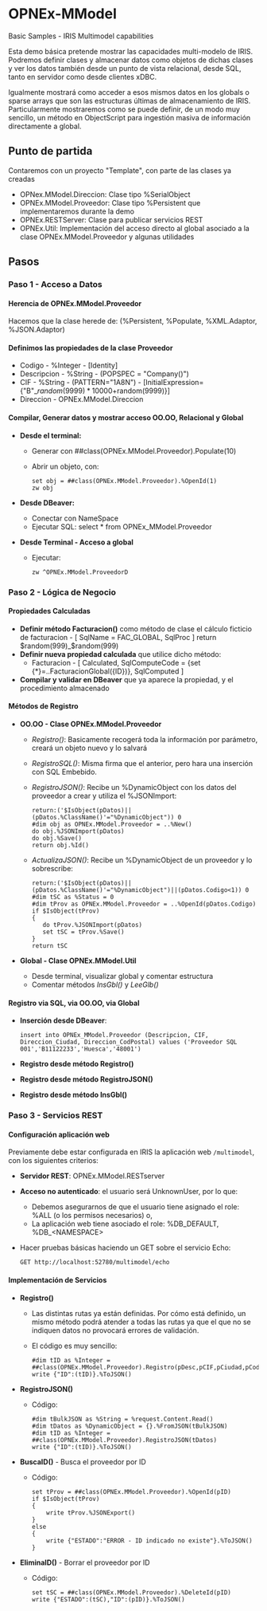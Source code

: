# OPNEx-MModel

Basic Samples - IRIS Multimodel capabilities

Esta demo básica pretende mostrar las capacidades multi-modelo de IRIS. Podremos definir clases y almacenar datos como objetos de dichas clases y ver los datos también desde un punto de vista relacional, desde SQL, tanto en servidor como desde clientes xDBC.

Igualmente mostrará como acceder a esos mismos datos en los globals o sparse arrays que son las estructuras últimas de almacenamiento de IRIS. Particularmente mostraremos como se puede definir, de un modo muy sencillo, un método en ObjectScript para ingestión masiva de información directamente a global.

## Punto de partida

Contaremos con un proyecto "Template", con parte de las clases ya creadas

- OPNex.MModel.Direccion: Clase tipo %SerialObject
- OPNEx.MModel.Proveedor: Clase tipo %Persistent que implementaremos durante la demo
- OPNEx.RESTServer: Clase para publicar servicios REST
- OPNEx.Util: Implementación del acceso directo al global asociado a la clase OPNEx.MModel.Proveedor y algunas utilidades

## Pasos

### Paso 1 - Acceso a Datos

#### Herencia de OPNEx.MModel.Proveedor

Hacemos que la clase herede de: (%Persistent, %Populate, %XML.Adaptor, %JSON.Adaptor)

#### Definimos las propiedades de la clase Proveedor

- Codigo - %Integer - [Identity]
- Descripcion - %String - (POPSPEC = "Company()")
- CIF - %String - (PATTERN="1A8N") - [InitialExpression={"B"_$random(9999)*10000+$random(9999)}]
- Direccion - OPNEx.MModel.Direccion

#### Compilar, Generar datos y mostrar acceso OO.OO, Relacional y Global

- **Desde el terminal:**
  - Generar con ##class(OPNEx.MModel.Proveedor).Populate(10)
  - Abrir un objeto, con:

    ```language=ObjectScript
    set obj = ##class(OPNEx.MModel.Proveedor).%OpenId(1)
    zw obj
    ```

- **Desde DBeaver:**
  - Conectar con NameSpace
  - Ejecutar SQL: select * from OPNEx_MModel.Proveedor
- **Desde Terminal - Acceso a global**
  - Ejecutar:

    ```language=ObjectScript
    zw ^OPNEx.MModel.ProveedorD
    ```

### Paso 2 - Lógica de Negocio

#### Propiedades Calculadas

- **Definir método Facturacion()** como método de clase el cálculo ficticio de facturacion - [ SqlName = FAC_GLOBAL, SqlProc ]
    return $random(999)_$random(999)
- **Definir nueva propiedad calculada** que utilice dicho método:
  - Facturacion - [ Calculated, SqlComputeCode = {set {*}=..FacturacionGlobal({ID})}, SqlComputed ]
- **Compilar y validar en DBeaver** que ya aparece la propiedad, y el procedimiento almacenado

#### Métodos de Registro

- **OO.OO - Clase OPNEx.MModel.Proveedor**
  - *Registro()*: Basicamente recogerá toda la información por parámetro, creará un objeto nuevo y lo salvará
  - *RegistroSQL()*: Misma firma que el anterior, pero hara una inserción con SQL Embebido.
  - *RegistroJSON()*: Recibe un %DynamicObject con los datos del proveedor a crear y utiliza el %JSONImport:

    ```language=ObjectScript
    return:('$IsObject(pDatos)||(pDatos.%ClassName()'="%DynamicObject")) 0
    #dim obj as OPNEx.MModel.Proveedor = ..%New()
    do obj.%JSONImport(pDatos)
    do obj.%Save()
    return obj.%Id()
    ```

  - *ActualizaJSON()*: Recibe un %DynamicObject de un proveedor y lo sobrescribe:

    ```language=ObjectScript
    return:('$IsObject(pDatos)||(pDatos.%ClassName()'="%DynamicObject")||(pDatos.Codigo<1)) 0
    #dim tSC as %Status = 0
    #dim tProv as OPNEx.MModel.Proveedor = ..%OpenId(pDatos.Codigo)
    if $IsObject(tProv)
    {
       do tProv.%JSONImport(pDatos)
       set tSC = tProv.%Save()
    }
    return tSC
    ```

- **Global - Clase OPNEx.MModel.Util**
  - Desde terminal, visualizar global y comentar estructura
  - Comentar métodos *InsGbl()* y *LeeGlb()*

#### Registro via SQL, via OO.OO, via Global

- **Inserción desde DBeaver**:

  ```language=SQL
  insert into OPNEx_MModel.Proveedor (Descripcion, CIF, Direccion_Ciudad, Direccion_CodPostal) values ('Proveedor SQL 001','B11122233','Huesca','48001')
  ```

- **Registro desde método Registro()**
- **Registro desde método RegistroJSON()**
- **Registro desde método InsGbl()**

### Paso 3 - Servicios REST

#### Configuración aplicación web

Previamente debe estar configurada en IRIS la aplicación web ``/multimodel``, con los siguientes criterios:

- **Servidor REST**: OPNEx.MModel.RESTserver
- **Acceso no autenticado**: el usuario será UnknownUser, por lo que:
  - Debemos asegurarnos de que el usuario tiene asignado el role: %ALL (o los permisos necesarios) o,
  - La aplicación web tiene asociado el role: %DB_DEFAULT, %DB_\<NAMESPACE>
- Hacer pruebas básicas haciendo un GET sobre el servicio Echo:

  ```language=HTTP
  GET http://localhost:52780/multimodel/echo
  ```

#### Implementación de Servicios

- **Registro()**
  - Las distintas rutas ya están definidas. Por cómo está definido, un mismo método podrá atender a todas las rutas ya que el que no se indiquen datos no provocará errores de validación.
  - El código es muy sencillo:

    ```language=ObjectScript
    #dim tID as %Integer = ##class(OPNEx.MModel.Proveedor).Registro(pDesc,pCIF,pCiudad,pCodPostal,pPais)
    write {"ID":(tID)}.%ToJSON()
    ```
  
- **RegistroJSON()**
  - Código:

    ```language=ObjectScript
    #dim tBulkJSON as %String = %request.Content.Read()	
    #dim tDatos as %DynamicObject = {}.%FromJSON(tBulkJSON)
    #dim tID as %Integer = ##class(OPNEx.MModel.Proveedor).RegistroJSON(tDatos)
    write {"ID":(tID)}.%ToJSON()
    ```

- **BuscaID()** - Busca el proveedor por ID
  - Código:

    ```language=ObjectScript
    set tProv = ##class(OPNEx.MModel.Proveedor).%OpenId(pID)
    if $IsObject(tProv)
    {
        write tProv.%JSONExport()
    }
    else
    {
        write {"ESTADO":"ERROR - ID indicado no existe"}.%ToJSON()
    }

    ```

- **EliminaID()** - Borrar el proveedor por ID
  - Código:

    ```language=ObjectScript
    set tSC = ##class(OPNEx.MModel.Proveedor).%DeleteId(pID)
    write {"ESTADO":(tSC),"ID":(pID)}.%ToJSON()
    ```
